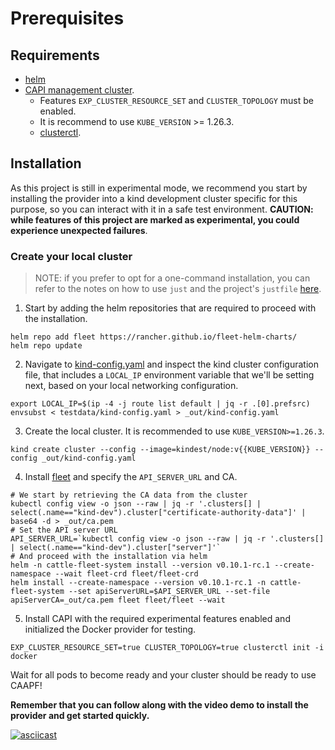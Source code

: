 # Prerequisites

## Requirements

- [helm](https://helm.sh/)
- [CAPI management cluster](https://cluster-api.sigs.k8s.io/).
    - Features `EXP_CLUSTER_RESOURCE_SET` and `CLUSTER_TOPOLOGY` must be enabled.
    - It is recommend to use `KUBE_VERSION` >= 1.26.3.
    - [clusterctl](https://cluster-api.sigs.k8s.io/user/quick-start.html?highlight=clusterctl#install-clusterctl).

## Installation

As this project is still in experimental mode, we recommend you start by installing the provider into a kind development cluster specific for this purpose, so you can interact with it in a safe test environment. **CAUTION: while features of this project are marked as experimental, you could experience unexpected failures**.

### Create your local cluster

> NOTE: if you prefer to opt for a one-command installation, you can refer to the notes on how to use `just` and the project's `justfile` [here](../developers/development.md).

1. Start by adding the helm repositories that are required to proceed with the installation.
```
helm repo add fleet https://rancher.github.io/fleet-helm-charts/
helm repo update
```
2. Navigate to [kind-config.yaml](../../../../testdata/kind-config.yaml) and inspect the kind cluster configuration file, that includes a `LOCAL_IP` environment variable that we'll be setting next, based on your local networking configuration.
```
export LOCAL_IP=$(ip -4 -j route list default | jq -r .[0].prefsrc)
envsubst < testdata/kind-config.yaml > _out/kind-config.yaml
```
3. Create the local cluster. It is recommended to use `KUBE_VERSION>=1.26.3`.
```
kind create cluster --config --image=kindest/node:v{{KUBE_VERSION}} --config _out/kind-config.yaml
```
4. Install [fleet](https://github.com/rancher/fleet) and specify the `API_SERVER_URL` and CA.
```
# We start by retrieving the CA data from the cluster
kubectl config view -o json --raw | jq -r '.clusters[] | select(.name=="kind-dev").cluster["certificate-authority-data"]' | base64 -d > _out/ca.pem
# Set the API server URL
API_SERVER_URL=`kubectl config view -o json --raw | jq -r '.clusters[] | select(.name=="kind-dev").cluster["server"]'`
# And proceed with the installation via helm
helm -n cattle-fleet-system install --version v0.10.1-rc.1 --create-namespace --wait fleet-crd fleet/fleet-crd
helm install --create-namespace --version v0.10.1-rc.1 -n cattle-fleet-system --set apiServerURL=$API_SERVER_URL --set-file apiServerCA=_out/ca.pem fleet fleet/fleet --wait
```
5. Install CAPI with the required experimental features enabled and initialized the Docker provider for testing.
```
EXP_CLUSTER_RESOURCE_SET=true CLUSTER_TOPOLOGY=true clusterctl init -i docker
```

Wait for all pods to become ready and your cluster should be ready to use CAAPF!

**Remember that you can follow along with the video demo to install the provider and get started quickly.**

[![asciicast](https://asciinema.org/a/659626.svg)](https://asciinema.org/a/659626)

